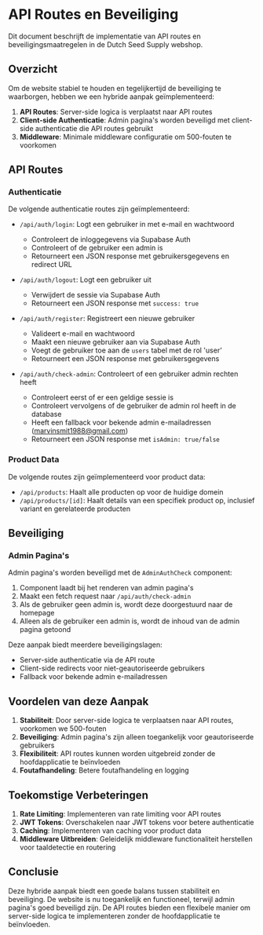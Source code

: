 # API Routes en Beveiliging

Dit document beschrijft de implementatie van API routes en beveiligingsmaatregelen in de Dutch Seed Supply webshop.

## Overzicht

Om de website stabiel te houden en tegelijkertijd de beveiliging te waarborgen, hebben we een hybride aanpak geïmplementeerd:

1. **API Routes**: Server-side logica is verplaatst naar API routes
2. **Client-side Authenticatie**: Admin pagina's worden beveiligd met client-side authenticatie die API routes gebruikt
3. **Middleware**: Minimale middleware configuratie om 500-fouten te voorkomen

## API Routes

### Authenticatie

De volgende authenticatie routes zijn geïmplementeerd:

- `/api/auth/login`: Logt een gebruiker in met e-mail en wachtwoord
  - Controleert de inloggegevens via Supabase Auth
  - Controleert of de gebruiker een admin is
  - Retourneert een JSON response met gebruikersgegevens en redirect URL

- `/api/auth/logout`: Logt een gebruiker uit
  - Verwijdert de sessie via Supabase Auth
  - Retourneert een JSON response met `success: true`

- `/api/auth/register`: Registreert een nieuwe gebruiker
  - Valideert e-mail en wachtwoord
  - Maakt een nieuwe gebruiker aan via Supabase Auth
  - Voegt de gebruiker toe aan de `users` tabel met de rol 'user'
  - Retourneert een JSON response met gebruikersgegevens

- `/api/auth/check-admin`: Controleert of een gebruiker admin rechten heeft
  - Controleert eerst of er een geldige sessie is
  - Controleert vervolgens of de gebruiker de admin rol heeft in de database
  - Heeft een fallback voor bekende admin e-mailadressen (marvinsmit1988@gmail.com)
  - Retourneert een JSON response met `isAdmin: true/false`

### Product Data

De volgende routes zijn geïmplementeerd voor product data:

- `/api/products`: Haalt alle producten op voor de huidige domein
- `/api/products/[id]`: Haalt details van een specifiek product op, inclusief variant en gerelateerde producten

## Beveiliging

### Admin Pagina's

Admin pagina's worden beveiligd met de `AdminAuthCheck` component:

1. Component laadt bij het renderen van admin pagina's
2. Maakt een fetch request naar `/api/auth/check-admin`
3. Als de gebruiker geen admin is, wordt deze doorgestuurd naar de homepage
4. Alleen als de gebruiker een admin is, wordt de inhoud van de admin pagina getoond

Deze aanpak biedt meerdere beveiligingslagen:

- Server-side authenticatie via de API route
- Client-side redirects voor niet-geautoriseerde gebruikers
- Fallback voor bekende admin e-mailadressen

## Voordelen van deze Aanpak

1. **Stabiliteit**: Door server-side logica te verplaatsen naar API routes, voorkomen we 500-fouten
2. **Beveiliging**: Admin pagina's zijn alleen toegankelijk voor geautoriseerde gebruikers
3. **Flexibiliteit**: API routes kunnen worden uitgebreid zonder de hoofdapplicatie te beïnvloeden
4. **Foutafhandeling**: Betere foutafhandeling en logging

## Toekomstige Verbeteringen

1. **Rate Limiting**: Implementeren van rate limiting voor API routes
2. **JWT Tokens**: Overschakelen naar JWT tokens voor betere authenticatie
3. **Caching**: Implementeren van caching voor product data
4. **Middleware Uitbreiden**: Geleidelijk middleware functionaliteit herstellen voor taaldetectie en routering

## Conclusie

Deze hybride aanpak biedt een goede balans tussen stabiliteit en beveiliging. De website is nu toegankelijk en functioneel, terwijl admin pagina's goed beveiligd zijn. De API routes bieden een flexibele manier om server-side logica te implementeren zonder de hoofdapplicatie te beïnvloeden.
